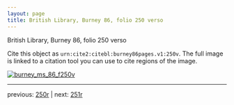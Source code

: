 ```yaml
---
layout: page
title: British Library, Burney 86, folio 250 verso
---
```


British Library, Burney 86, folio 250 verso

Cite this object as `urn:cite2:citebl:burney86pages.v1:250v`.  The full image is linked to a citation tool you can use to cite regions of the image.

[![burney_ms_86_f250v](http://www.homermultitext.org/iipsrv?IIIF=/project/homer/pyramidal/deepzoom/citebl/burney86imgs/v1/burney_ms_86_f250v.tif/full/800,/0/default.jpg)](http://www.homermultitext.org/ict2/?urn=urn:cite2:citebl:burney86imgs.v1:burney_ms_86_f250v) 

---

previous:  [250r](../250r/) | next: [251r](../251r/)